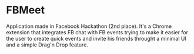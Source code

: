 FBMeet
======

Application made in Facebook Hackathon (2nd place).
It's a Chrome extension that integrates FB chat with FB events trying to make it easier 
for the user to create quick events and invite his friends throught a minimal UI and a simple Drag'n Drop feature.
